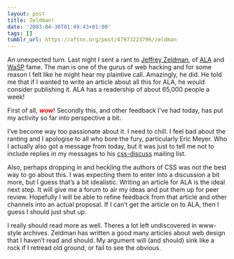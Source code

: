 ```yaml
---
layout: post
title: Zeldman!
date: '2003-04-30T01:49:43+01:00'
tags: []
tumblr_url: https://aftnn.org/post/47973223796/zeldman
---
```

<p>An unexpected turn. Last night I sent a rant to <a href="http://www.zeldman.com/">Jeffrey Zeldman</a>, of <a href="http://www.alistapart.com/">ALA</a> and <a href="http://www.webstandards.org/">WaSP</a> fame. The man is one of the gurus of web hacking and for some reason I felt like he might hear my plaintive call. Amazingly, he did. He told me that if I wanted to write an article about all this for ALA, he would consider publishing it. ALA has a readership of about 65,000 people a week!</p>
<p>First of all, <em style="color:red;font-weight:bold;">wow</em>! Secondly this, and other feedback I&rsquo;ve had today, has put my activity so far into perspective a bit.</p>
<p>I&rsquo;ve become way too passionate about it. I need to chill. I feel bad about the ranting and I apologise to all who bore the fury, particularly Eric Meyer. Who I actually also got a message from today, but it was just to tell me not to include replies in my messages to his <a href="http://www.css-discuss.org/">css-discuss</a> mailing list.</p>
<p>Also, perhaps dropping in and heckling the authors of CSS was not the best way to go about this. I was expecting them to enter into a discussion a bit more, but I guess that&rsquo;s a bit idealistic. Writing an article for ALA is the ideal next step. It will give me a forum to air my ideas and put them up for peer review. Hopefully I will be able to refine feedback from that article and other channels into an actual proposal. If I can&rsquo;t get the article on to ALA, then I guess I should just shut up.</p>
<p>I really should read more as well. Theres a lot left undiscovered in www-style archives. Zeldman has written a good many articles about web design that I haven&rsquo;t read and should. My argument will (and should) sink like a rock if I retread old ground, or fail to see the obvious.</p>
